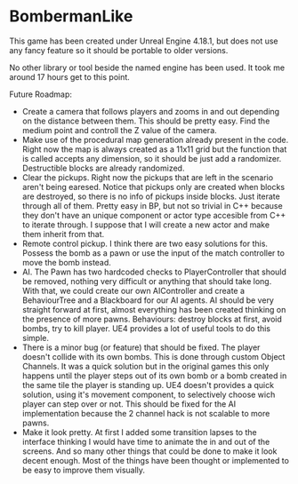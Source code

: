 # BombermanLike

This game has been created under Unreal Engine 4.18.1, but does not use any fancy feature so it should be portable to older versions.

No other library or tool beside the named engine has been used.
It took me around 17 hours get to this point.

Future Roadmap:

- Create a camera that follows players and zooms in and out depending on the distance between them. This should be pretty easy. Find the medium point and controll the Z value of the camera.
- Make use of the procedural map generation already present in the code. Right now the map is always created as a 11x11 grid but the function that is called accepts any dimension, so it should be just add a randomizer. Destructible blocks are already randomized.
- Clear the pickups. Right now the pickups that are left in the scenario aren't being earesed. Notice that pickups only are created when blocks are destroyed, so there is no info of pickups inside blocks. Just iterate through all of them. Pretty easy in BP, but not so trivial in C++ because they don't have an unique component or actor type accesible from C++ to iterate through. I suppose that I will create a new actor and make them inherit from that.
- Remote control pickup. I think there are two easy solutions for this. Possess the bomb as a pawn or use the input of the match controller to move the bomb instead. 
- AI. The Pawn has two hardcoded checks to PlayerController that should be removed, nothing very difficult or anything that should take long. With that, we could create our own AIController and create a BehaviourTree and a Blackboard for our AI agents. AI should be very straight forward at first, almost everything has been created thinking on the presence of more pawns. Behaviours: destroy blocks at first, avoid bombs, try to kill player. UE4 provides a lot of useful tools to do this simple.
- There is a minor bug (or feature) that should be fixed. The player doesn't collide with its own bombs. This is done through custom Object Channels. It was a quick solution but in the original games this only happens until the player steps out of its own bomb or a bomb created in the same tile the player is standing up. UE4 doesn't provides a quick solution, using it's movement component, to selectively choose wich player can step over or not. This should be fixed for the AI implementation because the 2 channel hack is not scalable to more pawns.
- Make it look pretty. At first I added some transition lapses to the interface thinking I would have time to animate the in and out of the screens. And so many other things that could be done to make it look decent enough. Most of the things have been thought or implemented to be easy to improve them visually.

